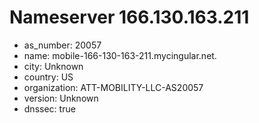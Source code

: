 # Nameserver 166.130.163.211

* as_number: 20057
* name: mobile-166-130-163-211.mycingular.net.
* city: Unknown
* country: US
* organization: ATT-MOBILITY-LLC-AS20057
* version: Unknown
* dnssec: true
